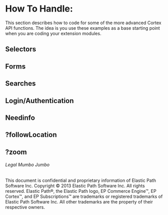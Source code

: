 How To Handle:
====================
This section describes how to code for some of the more advanced Cortex API functions.
The idea is you use these examples as a base starting point when you are coding your extension modules.


Selectors
---------------------

Forms
---------------------

Searches
---------------------

Login/Authentication
---------------------

Needinfo
---------------------

?followLocation
---------------------

?zoom
---------------------



###### Legal Mumbo Jumbo
This document is confidential and proprietary information of Elastic Path Software Inc. Copyright © 2013 Elastic Path Software Inc. All rights reserved. Elastic Path®, the Elastic Path logo, EP Commerce Engine™, EP Cortex™, and EP Subscriptions™ are trademarks or registered trademarks of Elastic Path Software Inc. All other trademarks are the property of their respective owners.
